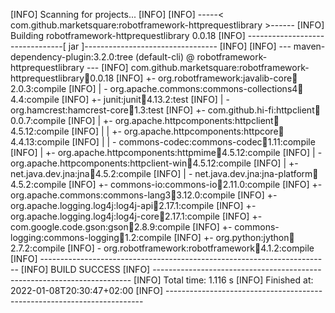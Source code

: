 [INFO] Scanning for projects...
[INFO] 
[INFO] -----< com.github.marketsquare:robotframework-httprequestlibrary >------
[INFO] Building robotframework-httprequestlibrary 0.0.18
[INFO] --------------------------------[ jar ]---------------------------------
[INFO] 
[INFO] --- maven-dependency-plugin:3.2.0:tree (default-cli) @ robotframework-httprequestlibrary ---
[INFO] com.github.marketsquare:robotframework-httprequestlibrary:jar:0.0.18
[INFO] +- org.robotframework:javalib-core:jar:2.0.3:compile
[INFO] |  \- org.apache.commons:commons-collections4:jar:4.4:compile
[INFO] +- junit:junit:jar:4.13.2:test
[INFO] |  \- org.hamcrest:hamcrest-core:jar:1.3:test
[INFO] +- com.github.hi-fi:httpclient:jar:0.0.7:compile
[INFO] |  +- org.apache.httpcomponents:httpclient:jar:4.5.12:compile
[INFO] |  |  +- org.apache.httpcomponents:httpcore:jar:4.4.13:compile
[INFO] |  |  \- commons-codec:commons-codec:jar:1.11:compile
[INFO] |  +- org.apache.httpcomponents:httpmime:jar:4.5.12:compile
[INFO] |  \- org.apache.httpcomponents:httpclient-win:jar:4.5.12:compile
[INFO] |     +- net.java.dev.jna:jna:jar:4.5.2:compile
[INFO] |     \- net.java.dev.jna:jna-platform:jar:4.5.2:compile
[INFO] +- commons-io:commons-io:jar:2.11.0:compile
[INFO] +- org.apache.commons:commons-lang3:jar:3.12.0:compile
[INFO] +- org.apache.logging.log4j:log4j-api:jar:2.17.1:compile
[INFO] +- org.apache.logging.log4j:log4j-core:jar:2.17.1:compile
[INFO] +- com.google.code.gson:gson:jar:2.8.9:compile
[INFO] +- commons-logging:commons-logging:jar:1.2:compile
[INFO] +- org.python:jython:jar:2.7.2:compile
[INFO] \- org.robotframework:robotframework:jar:4.1.2:compile
[INFO] ------------------------------------------------------------------------
[INFO] BUILD SUCCESS
[INFO] ------------------------------------------------------------------------
[INFO] Total time:  1.116 s
[INFO] Finished at: 2022-01-08T20:30:47+02:00
[INFO] ------------------------------------------------------------------------
